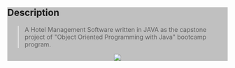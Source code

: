 <div style="background-color: #c0c0c0;">

## Description

> A Hotel Management Software written in JAVA as the capstone project of "Object Oriented Programming with Java" bootcamp program.

<div style="text-align:center"><img src ="./Screenshot.png" /></div>

</div>




